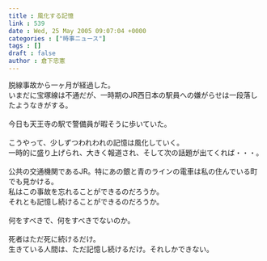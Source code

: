 ```yaml
---
title : 風化する記憶
link : 539
date : Wed, 25 May 2005 09:07:04 +0000
categories : ["時事ニュース"]
tags : []
draft : false
author : 倉下忠憲
---
```


脱線事故から一ヶ月が経過した。<BR>いまだに宝塚線は不通だが、一時期のJR西日本の駅員への嫌がらせは一段落したようなきがする。<BR><BR>今日も天王寺の駅で警備員が暇そうに歩いていた。<BR><BR>こうやって、少しずつわれわれの記憶は風化していく。<BR>一時的に盛り上げられ、大きく報道され、そして次の話題が出てくれば・・・。<BR><BR>公共の交通機関であるJR。特にあの銀と青のラインの電車は私の住んでいる町でも見かける。<BR>私はこの事故を忘れることができるのだろうか。<BR>それとも記憶し続けることができるのだろうか。<BR><BR>何をすべきで、何をすべきでないのか。<BR><BR>死者はただ死に続けるだけ。<BR>生きている人間は、ただ記憶し続けるだけ。それしかできない。<br><br>
